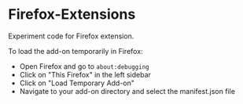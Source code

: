# Firefox-Extensions

Experiment code for Firefox extension.

To load the add-on temporarily in Firefox:

- Open Firefox and go to `about:debugging`
- Click on "This Firefox" in the left sidebar
- Click on "Load Temporary Add-on"
- Navigate to your add-on directory and select the manifest.json file